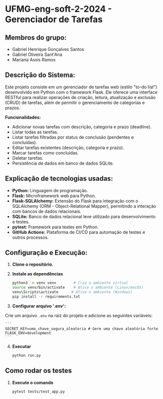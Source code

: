 # UFMG-eng-soft-2-2024 - Gerenciador de Tarefas
## Membros do grupo:
- Gabriel Henrique Gonçalves Santos
- Gabriel Oliveira Sant'Ana
- Mariana Assis Ramos

## Descrição do Sistema:
Este projeto consiste em um gerenciador de tarefas web (estilo "to-do list") desenvolvido em Python com o framework Flask. Ele oferece uma interface RESTful para realizar operações de criação, leitura, atualização e exclusão (CRUD) de tarefas, além de permitir o gerenciamento de categorias e prazos.

**Funcionalidades:**

*   Adicionar novas tarefas com descrição, categoria e prazo (deadline).
*   Listar todas as tarefas.
*   Listar tarefas filtradas por status de conclusão (pendentes e concluídas).
*   Editar tarefas existentes (descrição, categoria e prazo).
*   Marcar tarefas como concluídas.
*   Deletar tarefas.
*   Persistência de dados em banco de dados SQLite.

## Explicação de tecnologias usadas:
* **Python:** Linguagem de programação.
*   **Flask:** Microframework web para Python.
*   **Flask-SQLAlchemy:** Extensão do Flask para integração com o SQLAlchemy (ORM - Object-Relational Mapper), permitindo a interação com bancos de dados relacionais.
*   **SQLite:** Banco de dados relacional leve utilizado para desenvolvimento e testes.
*   **pytest:** Framework para testes em Python.
*   **GitHub Actions:** Plataforma de CI/CD para automação de testes e outros processos.


## Configuração e Execução:
1. **Clone o repositório.**

2. **Instale as dependências**
   
    ```bash
    python3 -m venv venv        # Cria o ambiente virtual
    source venv/bin/activate    # Ativa o ambiente (Linux/macOS)
    venv\Scripts\activate      # Ativa o ambiente (Windows)
    pip install -r requirements.txt
    ```

3. **Configurar arquivo '.env':**

Crie um arquivo `.env` na raiz do projeto e adicione as seguintes variáveis:
    
    ```
    SECRET_KEY=uma_chave_segura_aleatoria # Gere uma chave aleatória forte
    FLASK_ENV=development
    ```

4. **Executar**
    
    ```bash
    python run.py
    ```
  
## Como rodar os testes
1. **Execute o comando**

    ```bash
    pytest tests/test_app.py
    ```
